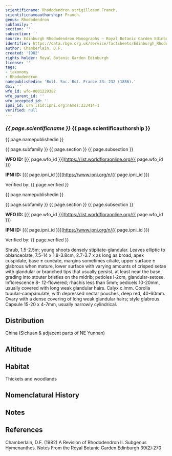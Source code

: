 ```yaml
---
scientificname: Rhododendron strigillosum Franch.
scientificnameauthorship: Franch.
genus: Rhododendron
subfamily: ''
section: ''
subsection: ''
source: Edinburgh Rhododendron Monographs – Royal Botanic Garden Edinburgh
identifier: https://data.rbge.org.uk/service/factsheets/Edinburgh_Rhododendron_Monographs.xhtml
author: Chamberlain, D.F.
created: '1982'
rights holder: Royal Botanic Garden Edinburgh
license: ''
tags:
- taxonomy
- Rhododendron
namepublishedin: 'Bull. Soc. Bot. France 33: 232 (1886).'
doi: ''
wfo_id: wfo-0001229382
wfo_parent_id: ''
wfo_accepted_id: ''
ipni_id: urn:lsid:ipni.org:names:333414-1
verified: null
---
```

### _{{ page.scientificname }}_ {{ page.scientificauthorship }}
 {{ page.namepublishedin }}

{{ page.subfamily }} {{ page.section }} {{ page.subsection }}

**WFO ID:** [{{ page.wfo_id }}](https://list.worldfloraonline.org/{{ page.wfo_id }})

**IPNI ID:** [{{ page.ipni_id }}](https://www.ipni.org/n/{{ page.ipni_id }})

Verified by: {{ page.verified }}

 {{ page.namepublishedin }}

{{ page.subfamily }} {{ page.section }} {{ page.subsection }}

**WFO ID:** [{{ page.wfo_id }}](https://list.worldfloraonline.org/{{ page.wfo_id }})

**IPNI ID:** [{{ page.ipni_id }}](https://www.ipni.org/n/{{ page.ipni_id }})

Verified by: {{ page.verified }}



Shrub, 1.5-2.5m; young shoots densely stipitate-glandular. Leaves elliptic to oblanceolate, 7.5-14 x 1.8-3.8cm, 2.7-3.7 x as long as broad, apex cuspidate, base ± cuneate, margins sometimes ciliate, upper surface ± glabrous when mature, lower surface with varying amounts of crisped setae with glandular or branched tips that usually persist, at least near the base, grading into stouter bristles on the midrib; petioles l-2cm, glandular-setose. Inflorescence 8- 12-flowered; rhachis less than 5mm; pedicels 10-20mm, usually covered with long weak glandular hairs. Calyx c.lmm. Corolla tubular-campanulate, with depressed nectar pouches, deep red, 40-60mm. Ovary with a dense covering of long weak glandular hairs; style glabrous. Capsule 15-20 x 4-7mm, usually narrowly cylindrical.

## Distribution
China (Sichuan & adjacent parts of NE Yunnan)

## Altitude


## Habitat
Thickets and woodlands

## Nomenclatural History

                       
## Notes


## References

Chamberlain, D.F. (1982) A Revision of Rhododendron II. Subgenus Hymenanthes. Notes From the Royal Botanic Garden Edinburgh 39(2):270
